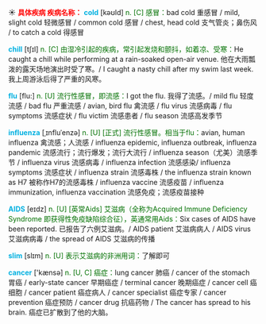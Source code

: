 ☀ <font color="red">**具体疾病 疾病名称：**</font>
<font color="sky blue">**cold**</font> [kəʊld] 
<font color="rgb(227, 108, 9)">n. [C] 感冒：</font>bad cold 重感冒 / mild, slight cold 轻微感冒 / common cold 感冒 / chest, head cold 支气管炎；鼻伤风 / to catch a cold 得感冒
           
<font color="sky blue">**chill**</font> [tʃɪl]
<font color="rgb(227, 108, 9)">n. [C] 由湿冷引起的疾病，常引起发烧和颤抖，如着凉、受寒：</font>He caught a chill while performing at a rain-soaked open-air venue. 他在大雨瓢泼的露天场地演出时受了寒。/ I caught a nasty chill after my swim last week. 我上周游泳后得了严重的风寒。

<font color="sky blue">**flu**</font> [flu:] 
<font color="rgb(227, 108, 9)">n. [U] 流行性感冒，即流感：</font>I got the flu. 我得了流感。/ mild flu 轻度流感 / bad flu 严重流感 / avian, bird flu 禽流感 / flu virus 流感病毒 / flu symptoms 流感症状 / flu victim 流感患者 / flu season 流感高发季节

<font color="sky blue">**influenza**</font> [ˌɪnfluˈenzə]
<font color="rgb(227, 108, 9)">n. [U] [正式] 流行性感冒。相当于flu：</font>avian, human influenza 禽流感；人流感 / influenza epidemic, influenza outbreak, influenza pandemic 流感流行；流行爆发；流行大流行 / influenza season（尤美）流感季节 / influenza virus 流感病毒 / influenza infection 流感感染/ influenza symptoms 流感症状 / influenza strain 流感毒株 / the influenza strain known as H7 被称作H7的流感毒株 / influenza vaccine 流感疫苗 / influenza immunization, influenza vaccination 流感免疫；流感疫苗接种

<font color="sky blue">**AIDS**</font> [eɪdz] 
<font color="rgb(227, 108, 9)">n. [U] [英常Aids] 艾滋病（全称为Acquired Immune Deficiency Syndrome 即获得性免疫缺陷综合征），英通常用Aids：</font>Six cases of AIDS have been reported. 已报告了六例艾滋病。/ AIDS patient 艾滋病病人 / AIDS virus 艾滋病病毒 / the spread of AIDS 艾滋病的传播

<font color="sky blue">**slim**</font> [slɪm] 
<font color="rgb(227, 108, 9)">n. [U] 表示艾滋病的非洲用词：</font>了解即可

<font color="sky blue">**cancer**</font> ['kænsə] 
<font color="rgb(227, 108, 9)">n. [U, C] 癌症：</font>lung cancer 肺癌 / cancer of the stomach 胃癌 / early-state cancer 早期癌症 / terminal cancer 晚期癌症 / cancer cell 癌细胞 / cancer patient 癌症病人 / cancer specialist 癌症专家 / cancer prevention 癌症预防 / cancer drug 抗癌药物 / The cancer has spread to his brain. 癌症已扩散到了他的大脑。
